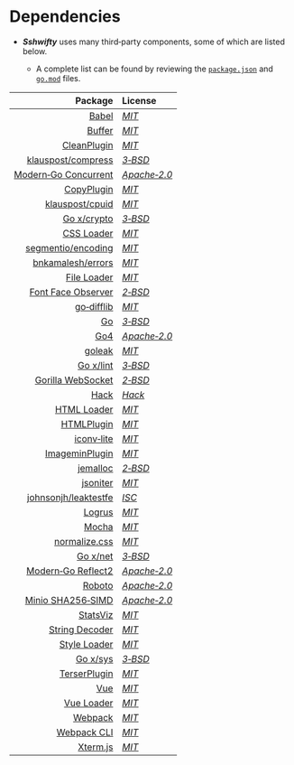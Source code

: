 # Dependencies

- **_Sshwifty_** uses many third‑party components, some of which are listed below.

  - A complete list can be found by reviewing the
    [`package.json`](https://github.com/BAN-AI-Multics/sshwifty/blob/master/package.json)
    and
    [`go.mod`](https://github.com/BAN-AI-Multics/sshwifty/blob/master/go.mod)
    files.

|                                                                             Package | License                                                                                        |
| ----------------------------------------------------------------------------------: | :--------------------------------------------------------------------------------------------- |
|                                                        [Babel](https://babeljs.io/) | _[MIT](https://github.com/babel/babel/blob/main/LICENSE)_                                      |
|                                          [Buffer](https://github.com/feross/buffer) | _[MIT](https://github.com/feross/buffer/blob/master/LICENSE)_                                  |
|                     [CleanPlugin](https://github.com/johnagan/clean-webpack-plugin) | _[MIT](https://github.com/johnagan/clean-webpack-plugin)_                                      |
|                         [klauspost/compress](https://github.com/klauspost/compress) | _[3‑BSD](https://github.com/klauspost/compress/blob/master/LICENSE)_                           |
|                     [Modern‑Go Concurrent](https://github.com/modern-go/concurrent) | _[Apache‑2.0](https://github.com/modern-go/concurrent/blob/master/LICENSE)_                    |
|                [CopyPlugin](https://github.com/webpack-contrib/copy-webpack-plugin) | _[MIT](https://github.com/webpack-contrib/copy-webpack-plugin/blob/master/LICENSE)_            |
|                               [klauspost/cpuid](https://github.com/klauspost/cpuid) | _[MIT](https://github.com/klauspost/cpuid/blob/master/LICENSE)_                                |
|                                          [Go x/crypto](https://golang.org/x/crypto) | _[3‑BSD](https://github.com/golang/crypto/blob/master/LICENSE)_                                |
|                         [CSS Loader](https://github.com/webpack-contrib/css-loader) | _[MIT](https://github.com/webpack-contrib/css-loader/blob/master/LICENSE)_                     |
|                         [segmentio/encoding](https://github.com/segmentio/encoding) | _[MIT](https://github.com/segmentio/encoding/blob/master/LICENSE)_                             |
|                           [bnkamalesh/errors](https://github.com/bnkamalesh/errors) | _[MIT](https://github.com/bnkamalesh/errors/blob/master/LICENSE)_                              |
|                       [File Loader](https://github.com/webpack-contrib/file-loader) | _[MIT](https://github.com/webpack-contrib/file-loader/blob/master/LICENSE)_                    |
|                 [Font Face Observer](https://github.com/bramstein/fontfaceobserver) | _[2‑BSD](https://github.com/bramstein/fontfaceobserver/blob/master/LICENSE)_                   |
|                                 [go‑difflib](https://github.com/pmezard/go-difflib) | _[MIT](https://github.com/pmezard/go-difflib/blob/master/LICENSE)_                             |
|                                                            [Go](https://golang.org) | _[3‑BSD](https://github.com/golang/go/blob/master/LICENSE)_                                    |
|                                                [Go4](https://github.com/go4org/go4) | _[Apache‑2.0](https://github.com/go4org/go4/blob/master/LICENSE)_                              |
|                                                [goleak](https://go.uber.org/goleak) | _[MIT](https://pkg.go.dev/go.uber.org/goleak?tab=licenses)_                                    |
|                                              [Go x/lint](https://golang.org/x/lint) | _[3‑BSD](https://pkg.go.dev/golang.org/x/lint?tab=licenses)_                                   |
|                           [Gorilla WebSocket](https://github.com/gorilla/websocket) | _[2‑BSD](https://github.com/gorilla/websocket/blob/master/LICENSE)_                            |
|                                      [Hack](https://github.com/source-foundry/Hack) | _[Hack](https://github.com/source-foundry/Hack/blob/master/LICENSE.md)_                        |
|                       [HTML Loader](https://github.com/webpack-contrib/html-loader) | _[MIT](https://github.com/webpack-contrib/html-loader/blob/master/LICENSE)_                    |
|                       [HTMLPlugin](https://github.com/jantimon/html-webpack-plugin) | _[MIT](https://github.com/jantimon/html-webpack-plugin/blob/main/LICENSE)_                     |
|                              [iconv‑lite](https://github.com/ashtuchkin/iconv-lite) | _[MIT](https://github.com/ashtuchkin/iconv-lite/blob/master/LICENSE)_                          |
| [ImageminPlugin](https://github.com/webpack-contrib/image-minimizer-webpack-plugin) | _[MIT](https://github.com/webpack-contrib/image-minimizer-webpack-plugin/blob/master/LICENSE)_ |
|                                    [jemalloc](https://github.com/jemalloc/jemalloc) | _[2‑BSD](https://github.com/jemalloc/jemalloc/blob/dev/COPYING)_                               |
|                                     [jsoniter](https://github.com/json-iterator/go) | _[MIT](https://github.com/json-iterator/go/blob/master/LICENSE)_                               |
|                     [johnsonjh/leaktestfe](https://github.com/johnsonjh/leaktestfe) | _[ISC](https://github.com/johnsonjh/leaktestfe/blob/master/LICENSE)_                           |
|                                        [Logrus](https://github.com/sirupsen/logrus) | _[MIT](https://github.com/sirupsen/logrus/blob/master/LICENSE)_                                |
|                                           [Mocha](https://github.com/mochajs/mocha) | _[MIT](https://github.com/mochajs/mocha/blob/master/LICENSE)_                                  |
|                           [normalize.css](https://github.com/necolas/normalize.css) | _[MIT](https://github.com/necolas/normalize.css/blob/master/LICENSE.md)_                       |
|                                                [Go x/net](https://golang.org/x/net) | _[3‑BSD](https://github.com/golang/net/blob/master/LICENSE)_                                   |
|                         [Modern‑Go Reflect2](https://github.com/modern-go/reflect2) | _[Apache‑2.0](https://github.com/modern-go/reflect2/blob/master/LICENSE)_                      |
|                                      [Roboto](https://en.wikipedia.org/wiki/Roboto) | _[Apache‑2.0](https://github.com/choffmeister/roboto-fontface-bower/blob/master/LICENSE)_      |
|                           [Minio SHA256‑SIMD](https://github.com/minio/sha256-simd) | _[Apache‑2.0](https://github.com/minio/sha256-simd/blob/master/LICENSE)_                       |
|                                         [StatsViz](https://github.com/arl/statsviz) | _[MIT](https://github.com/arl/statsviz/blob/master/LICENSE)_                                   |
|                          [String Decoder](https://github.com/nodejs/string_decoder) | _[MIT](https://github.com/nodejs/string_decoder/blob/main/LICENSE)_                            |
|                     [Style Loader](https://github.com/webpack-contrib/style-loader) | _[MIT](https://github.com/webpack-contrib/style-loader/blob/master/LICENSE)_                   |
|                                                [Go x/sys](https://golang.org/x/sys) | _[3‑BSD](https://cs.opensource.google/go/x/sys/+/master:LICENSE)_                              |
|            [TerserPlugin](https://github.com/webpack-contrib/terser-webpack-plugin) | _[MIT](https://github.com/webpack-contrib/terser-webpack-plugin/blob/master/LICENSE)_          |
|                                                            [Vue](https://vuejs.org) | _[MIT](https://github.com/vuejs/vue/blob/dev/LICENSE)_                                         |
|                                   [Vue Loader](https://github.com/vuejs/vue-loader) | _[MIT](https://github.com/vuejs/vue-loader/blob/master/LICENSE)_                               |
|                                       [Webpack](https://github.com/webpack/webpack) | _[MIT](https://github.com/webpack/webpack/blob/master/LICENSE)_                                |
|                               [Webpack CLI](https://github.com/webpack/webpack-cli) | _[MIT](https://github.com/webpack/webpack-cli/blob/master/LICENSE)_                            |
|                                                    [Xterm.js](https://xtermjs.org/) | _[MIT](https://github.com/xtermjs/xterm.js/blob/master/LICENSE)_                               |
